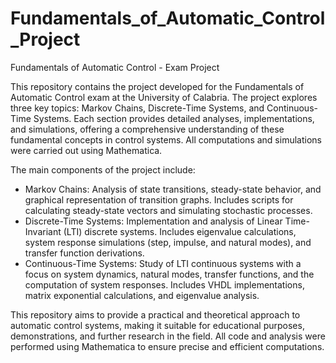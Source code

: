 # Fundamentals_of_Automatic_Control_Project
Fundamentals of Automatic Control - Exam Project

This repository contains the project developed for the Fundamentals of Automatic Control exam at the University of Calabria. The project explores three key topics: Markov Chains, Discrete-Time Systems, and Continuous-Time Systems. Each section provides detailed analyses, implementations, and simulations, offering a comprehensive understanding of these fundamental concepts in control systems. All computations and simulations were carried out using Mathematica.

The main components of the project include:

- Markov Chains: Analysis of state transitions, steady-state behavior, and graphical representation of transition graphs. Includes scripts for calculating steady-state vectors and simulating stochastic processes.
- Discrete-Time Systems: Implementation and analysis of Linear Time-Invariant (LTI) discrete systems. Includes eigenvalue calculations, system response simulations (step, impulse, and natural modes), and transfer function derivations.
- Continuous-Time Systems: Study of LTI continuous systems with a focus on system dynamics, natural modes, transfer functions, and the computation of system responses. Includes VHDL implementations, matrix exponential calculations, and eigenvalue analysis.

This repository aims to provide a practical and theoretical approach to automatic control systems, making it suitable for educational purposes, demonstrations, and further research in the field. All code and analysis were performed using Mathematica to ensure precise and efficient computations.

